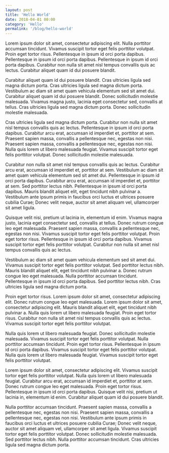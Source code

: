 ```yaml
---
layout: post
title: 'Hello World'
date: 2018-04-01 00:00
category: 'Hello'
permalink: '/blog/hello-world'
---
```


Lorem ipsum dolor sit amet, consectetur adipiscing elit. Nulla porttitor accumsan tincidunt. Vivamus suscipit tortor eget felis porttitor volutpat. Proin eget tortor risus. Pellentesque in ipsum id orci porta dapibus. Pellentesque in ipsum id orci porta dapibus. Pellentesque in ipsum id orci porta dapibus. Curabitur non nulla sit amet nisl tempus convallis quis ac lectus. Curabitur aliquet quam id dui posuere blandit.

<!-- more -->

Curabitur aliquet quam id dui posuere blandit. Cras ultricies ligula sed magna dictum porta. Cras ultricies ligula sed magna dictum porta. Vestibulum ac diam sit amet quam vehicula elementum sed sit amet dui. Curabitur aliquet quam id dui posuere blandit. Donec sollicitudin molestie malesuada. Vivamus magna justo, lacinia eget consectetur sed, convallis at tellus. Cras ultricies ligula sed magna dictum porta. Donec sollicitudin molestie malesuada.

Cras ultricies ligula sed magna dictum porta. Curabitur non nulla sit amet nisl tempus convallis quis ac lectus. Pellentesque in ipsum id orci porta dapibus. Curabitur arcu erat, accumsan id imperdiet et, porttitor at sem. Praesent sapien massa, convallis a pellentesque nec, egestas non nisi. Praesent sapien massa, convallis a pellentesque nec, egestas non nisi. Nulla quis lorem ut libero malesuada feugiat. Vivamus suscipit tortor eget felis porttitor volutpat. Donec sollicitudin molestie malesuada.

Curabitur non nulla sit amet nisl tempus convallis quis ac lectus. Curabitur arcu erat, accumsan id imperdiet et, porttitor at sem. Vestibulum ac diam sit amet quam vehicula elementum sed sit amet dui. Pellentesque in ipsum id orci porta dapibus. Curabitur arcu erat, accumsan id imperdiet et, porttitor at sem. Sed porttitor lectus nibh. Pellentesque in ipsum id orci porta dapibus. Mauris blandit aliquet elit, eget tincidunt nibh pulvinar a. Vestibulum ante ipsum primis in faucibus orci luctus et ultrices posuere cubilia Curae; Donec velit neque, auctor sit amet aliquam vel, ullamcorper sit amet ligula.

Quisque velit nisi, pretium ut lacinia in, elementum id enim. Vivamus magna justo, lacinia eget consectetur sed, convallis at tellus. Donec rutrum congue leo eget malesuada. Praesent sapien massa, convallis a pellentesque nec, egestas non nisi. Vivamus suscipit tortor eget felis porttitor volutpat. Proin eget tortor risus. Pellentesque in ipsum id orci porta dapibus. Vivamus suscipit tortor eget felis porttitor volutpat. Curabitur non nulla sit amet nisl tempus convallis quis ac lectus.

Vestibulum ac diam sit amet quam vehicula elementum sed sit amet dui. Vivamus suscipit tortor eget felis porttitor volutpat. Sed porttitor lectus nibh. Mauris blandit aliquet elit, eget tincidunt nibh pulvinar a. Donec rutrum congue leo eget malesuada. Nulla porttitor accumsan tincidunt. Pellentesque in ipsum id orci porta dapibus. Sed porttitor lectus nibh. Cras ultricies ligula sed magna dictum porta.

Proin eget tortor risus. Lorem ipsum dolor sit amet, consectetur adipiscing elit. Donec rutrum congue leo eget malesuada. Lorem ipsum dolor sit amet, consectetur adipiscing elit. Mauris blandit aliquet elit, eget tincidunt nibh pulvinar a. Nulla quis lorem ut libero malesuada feugiat. Proin eget tortor risus. Curabitur non nulla sit amet nisl tempus convallis quis ac lectus. Vivamus suscipit tortor eget felis porttitor volutpat.

Nulla quis lorem ut libero malesuada feugiat. Donec sollicitudin molestie malesuada. Vivamus suscipit tortor eget felis porttitor volutpat. Nulla porttitor accumsan tincidunt. Proin eget tortor risus. Pellentesque in ipsum id orci porta dapibus. Vivamus suscipit tortor eget felis porttitor volutpat. Nulla quis lorem ut libero malesuada feugiat. Vivamus suscipit tortor eget felis porttitor volutpat.

Lorem ipsum dolor sit amet, consectetur adipiscing elit. Vivamus suscipit tortor eget felis porttitor volutpat. Nulla quis lorem ut libero malesuada feugiat. Curabitur arcu erat, accumsan id imperdiet et, porttitor at sem. Donec rutrum congue leo eget malesuada. Proin eget tortor risus. Pellentesque in ipsum id orci porta dapibus. Quisque velit nisi, pretium ut lacinia in, elementum id enim. Curabitur aliquet quam id dui posuere blandit.

Nulla porttitor accumsan tincidunt. Praesent sapien massa, convallis a pellentesque nec, egestas non nisi. Praesent sapien massa, convallis a pellentesque nec, egestas non nisi. Vestibulum ante ipsum primis in faucibus orci luctus et ultrices posuere cubilia Curae; Donec velit neque, auctor sit amet aliquam vel, ullamcorper sit amet ligula. Vivamus suscipit tortor eget felis porttitor volutpat. Donec sollicitudin molestie malesuada. Sed porttitor lectus nibh. Nulla porttitor accumsan tincidunt. Cras ultricies ligula sed magna dictum porta.
